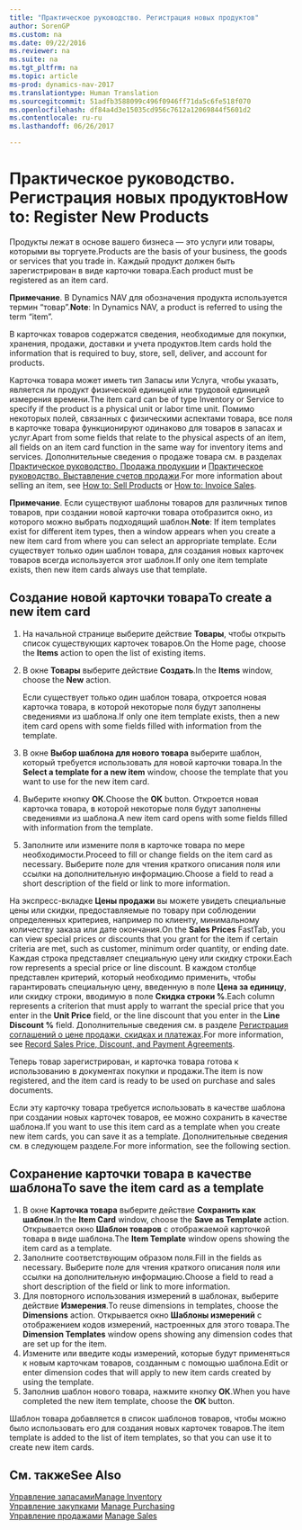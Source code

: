 ```yaml
---
title: "Практическое руководство. Регистрация новых продуктов"
author: SorenGP
ms.custom: na
ms.date: 09/22/2016
ms.reviewer: na
ms.suite: na
ms.tgt_pltfrm: na
ms.topic: article
ms-prod: dynamics-nav-2017
ms.translationtype: Human Translation
ms.sourcegitcommit: 51adfb3588099c496f0946ff71da5c6fe518f070
ms.openlocfilehash: df84a4d3e15035cd956c7612a12069844f5601d2
ms.contentlocale: ru-ru
ms.lasthandoff: 06/26/2017

---
```


# <a name="how-to-register-new-products"></a><span data-ttu-id="8031c-102">Практическое руководство. Регистрация новых продуктов</span><span class="sxs-lookup"><span data-stu-id="8031c-102">How to: Register New Products</span></span>

<span data-ttu-id="8031c-103">Продукты лежат в основе вашего бизнеса — это услуги или товары, которыми вы торгуете.</span><span class="sxs-lookup"><span data-stu-id="8031c-103">Products are the basis of your business, the goods or services that you trade in.</span></span> <span data-ttu-id="8031c-104">Каждый продукт должен быть зарегистрирован в виде карточки товара.</span><span class="sxs-lookup"><span data-stu-id="8031c-104">Each product must be registered as an item card.</span></span>

<span data-ttu-id="8031c-105">**Примечание**. В Dynamics NAV для обозначения продукта используется термин “товар”.</span><span class="sxs-lookup"><span data-stu-id="8031c-105">**Note**: In Dynamics NAV, a product is referred to using the term “item”.</span></span>

<span data-ttu-id="8031c-106">В карточках товаров содержатся сведения, необходимые для покупки, хранения, продажи, доставки и учета продуктов.</span><span class="sxs-lookup"><span data-stu-id="8031c-106">Item cards hold the information that is required to buy, store, sell, deliver, and account for products.</span></span>

<span data-ttu-id="8031c-107">Карточка товара может иметь тип Запасы или Услуга, чтобы указать, является ли продукт физической единицей или трудовой единицей измерения времени.</span><span class="sxs-lookup"><span data-stu-id="8031c-107">The item card can be of type Inventory or Service to specify if the product is a physical unit or labor time unit.</span></span> <span data-ttu-id="8031c-108">Помимо некоторых полей, связанных с физическими аспектами товара, все поля в карточке товара функционируют одинаково для товаров в запасах и услуг.</span><span class="sxs-lookup"><span data-stu-id="8031c-108">Apart from some fields that relate to the physical aspects of an item, all fields on an item card function in the same way for inventory items and services.</span></span> <span data-ttu-id="8031c-109">Дополнительные сведения о продаже товара см. в разделах [Практическое руководство. Продажа продукции](sales-how-sell-products.md) и [Практическое руководство. Выставление счетов продажи](sales-how-invoice-sales.md).</span><span class="sxs-lookup"><span data-stu-id="8031c-109">For more information about selling an item, see [How to: Sell Products](sales-how-sell-products.md) or [How to: Invoice Sales](sales-how-invoice-sales.md).</span></span>

<span data-ttu-id="8031c-110">**Примечание**. Если существуют шаблоны товаров для различных типов товаров, при создании новой карточки товара отобразится окно, из которого можно выбрать подходящий шаблон.</span><span class="sxs-lookup"><span data-stu-id="8031c-110">**Note**: If item templates exist for different item types, then a window appears when you create a new item card from where you can select an appropriate template.</span></span> <span data-ttu-id="8031c-111">Если существует только один шаблон товара, для создания новых карточек товаров всегда используется этот шаблон.</span><span class="sxs-lookup"><span data-stu-id="8031c-111">If only one item template exists, then new item cards always use that template.</span></span>

## <a name="to-create-a-new-item-card"></a><span data-ttu-id="8031c-112">Создание новой карточки товара</span><span class="sxs-lookup"><span data-stu-id="8031c-112">To create a new item card</span></span>
1. <span data-ttu-id="8031c-113">На начальной странице выберите действие **Товары**, чтобы открыть список существующих карточек товаров.</span><span class="sxs-lookup"><span data-stu-id="8031c-113">On the Home page, choose the **Items** action to open the list of existing items.</span></span>  
2. <span data-ttu-id="8031c-114">В окне **Товары** выберите действие **Создать**.</span><span class="sxs-lookup"><span data-stu-id="8031c-114">In the **Items** window, choose the **New** action.</span></span>

    <span data-ttu-id="8031c-115">Если существует только один шаблон товара, откроется новая карточка товара, в которой некоторые поля будут заполнены сведениями из шаблона.</span><span class="sxs-lookup"><span data-stu-id="8031c-115">If only one item template exists, then a new item card opens with some fields filled with information from the template.</span></span>
3. <span data-ttu-id="8031c-116">В окне **Выбор шаблона для нового товара** выберите шаблон, который требуется использовать для новой карточки товара.</span><span class="sxs-lookup"><span data-stu-id="8031c-116">In the **Select a template for a new item** window, choose the template that you want to use for the new item card.</span></span>
4. <span data-ttu-id="8031c-117">Выберите кнопку **ОК**.</span><span class="sxs-lookup"><span data-stu-id="8031c-117">Choose the **OK** button.</span></span> <span data-ttu-id="8031c-118">Откроется новая карточка товара, в которой некоторые поля будут заполнены сведениями из шаблона.</span><span class="sxs-lookup"><span data-stu-id="8031c-118">A new item card opens with some fields filled with information from the template.</span></span>
5. <span data-ttu-id="8031c-119">Заполните или измените поля в карточке товара по мере необходимости.</span><span class="sxs-lookup"><span data-stu-id="8031c-119">Proceed to fill or change fields on the item card as necessary.</span></span> <span data-ttu-id="8031c-120">Выберите поле для чтения краткого описания поля или ссылки на дополнительную информацию.</span><span class="sxs-lookup"><span data-stu-id="8031c-120">Choose a field to read a short description of the field or link to more information.</span></span>

<span data-ttu-id="8031c-121">На экспресс-вкладке **Цены продажи** вы можете увидеть специальные цены или скидки, предоставляемые по товару при соблюдении определенных критериев, например по клиенту, минимальному количеству заказа или дате окончания.</span><span class="sxs-lookup"><span data-stu-id="8031c-121">On the **Sales Prices** FastTab, you can view special prices or discounts that you grant for the item if certain criteria are met, such as customer, minimum order quantity, or ending date.</span></span> <span data-ttu-id="8031c-122">Каждая строка представляет специальную цену или скидку строки.</span><span class="sxs-lookup"><span data-stu-id="8031c-122">Each row represents a special price or line discount.</span></span> <span data-ttu-id="8031c-123">В каждом столбце представлен критерий, который необходимо применить, чтобы гарантировать специальную цену, введенную в поле **Цена за единицу**, или скидку строки, вводимую в поле **Скидка строки %**.</span><span class="sxs-lookup"><span data-stu-id="8031c-123">Each column represents a criterion that must apply to warrant the special price that you enter in the **Unit Price** field, or the line discount that you enter in the **Line Discount %** field.</span></span> <span data-ttu-id="8031c-124">Дополнительные сведения см. в разделе [Регистрация соглашений о цене продажи, скидках и платежах](sales-how-record-sales-price-discount-payment-agreements.md).</span><span class="sxs-lookup"><span data-stu-id="8031c-124">For more information, see [Record Sales Price, Discount, and Payment Agreements](sales-how-record-sales-price-discount-payment-agreements.md).</span></span>

<span data-ttu-id="8031c-125">Теперь товар зарегистрирован, и карточка товара готова к использованию в документах покупки и продажи.</span><span class="sxs-lookup"><span data-stu-id="8031c-125">The item is now registered, and the item card is ready to be used on purchase and sales documents.</span></span>

<span data-ttu-id="8031c-126">Если эту карточку товара требуется использовать в качестве шаблона при создании новых карточек товаров, ее можно сохранить в качестве шаблона.</span><span class="sxs-lookup"><span data-stu-id="8031c-126">If you want to use this item card as a template when you create new item cards, you can save it as a template.</span></span> <span data-ttu-id="8031c-127">Дополнительные сведения см. в следующем разделе.</span><span class="sxs-lookup"><span data-stu-id="8031c-127">For more information, see the following section.</span></span>

## <a name="to-save-the-item-card-as-a-template"></a><span data-ttu-id="8031c-128">Сохранение карточки товара в качестве шаблона</span><span class="sxs-lookup"><span data-stu-id="8031c-128">To save the item card as a template</span></span>
1. <span data-ttu-id="8031c-129">В окне **Карточка товара** выберите действие **Сохранить как шаблон**.</span><span class="sxs-lookup"><span data-stu-id="8031c-129">In the **Item Card** window, choose the **Save as Template** action.</span></span> <span data-ttu-id="8031c-130">Открывается окно **Шаблон товаров** с отображаемой карточкой товара в виде шаблона.</span><span class="sxs-lookup"><span data-stu-id="8031c-130">The **Item Template** window opens showing the item card as a template.</span></span>
2. <span data-ttu-id="8031c-131">Заполните соответствующим образом поля.</span><span class="sxs-lookup"><span data-stu-id="8031c-131">Fill in the fields as necessary.</span></span> <span data-ttu-id="8031c-132">Выберите поле для чтения краткого описания поля или ссылки на дополнительную информацию.</span><span class="sxs-lookup"><span data-stu-id="8031c-132">Choose a field to read a short description of the field or link to more information.</span></span>
3. <span data-ttu-id="8031c-133">Для повторного использования измерений в шаблонах, выберите действие **Измерения**.</span><span class="sxs-lookup"><span data-stu-id="8031c-133">To reuse dimensions in templates, choose the **Dimensions** action.</span></span> <span data-ttu-id="8031c-134">Открывается окно **Шаблоны измерений** с отображением кодов измерений, настроенных для этого товара.</span><span class="sxs-lookup"><span data-stu-id="8031c-134">The **Dimension Templates** window opens showing any dimension codes that are set up for the item.</span></span>
4. <span data-ttu-id="8031c-135">Измените или введите коды измерений, которые будут применяться к новым карточкам товаров, созданным с помощью шаблона.</span><span class="sxs-lookup"><span data-stu-id="8031c-135">Edit or enter dimension codes that will apply to new item cards created by using the template.</span></span>
5. <span data-ttu-id="8031c-136">Заполнив шаблон нового товара, нажмите кнопку **ОК**.</span><span class="sxs-lookup"><span data-stu-id="8031c-136">When you have completed the new item template, choose the **OK** button.</span></span>

<span data-ttu-id="8031c-137">Шаблон товара добавляется в список шаблонов товаров, чтобы можно было использовать его для создания новых карточек товаров.</span><span class="sxs-lookup"><span data-stu-id="8031c-137">The item template is added to the list of item templates, so that you can use it to create new item cards.</span></span>

## <a name="see-also"></a><span data-ttu-id="8031c-138">См. также</span><span class="sxs-lookup"><span data-stu-id="8031c-138">See Also</span></span>
  [<span data-ttu-id="8031c-139">Управление запасами</span><span class="sxs-lookup"><span data-stu-id="8031c-139">Manage Inventory</span></span>](inventory-manage-inventory.md)  
<span data-ttu-id="8031c-140">  [Управление закупками](purchasing-manage-purchasing.md)</span><span class="sxs-lookup"><span data-stu-id="8031c-140">  [Manage Purchasing](purchasing-manage-purchasing.md)</span></span>  
<span data-ttu-id="8031c-141">  [Управление продажами](sales-manage-sales.md)</span><span class="sxs-lookup"><span data-stu-id="8031c-141">  [Manage Sales](sales-manage-sales.md)</span></span>

